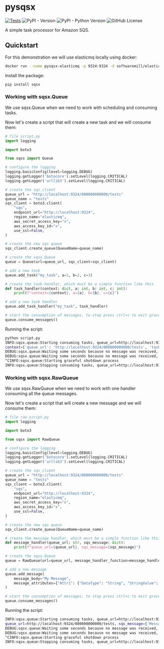 # pysqsx
[![Tests](https://github.com/allisson/pysqsx/actions/workflows/tests.yml/badge.svg?branch=main)](https://github.com/allisson/pysqsx/actions/workflows/tests.yml)
![PyPI - Version](https://img.shields.io/pypi/v/sqsx)
![PyPI - Python Version](https://img.shields.io/pypi/pyversions/sqsx)
![GitHub License](https://img.shields.io/github/license/allisson/pysqsx)

A simple task processor for Amazon SQS.

## Quickstart

For this demonstration we will use elasticmq locally using docker:

```bash
docker run --name pysqsx-elasticmq -p 9324:9324 -d softwaremill/elasticmq-native
```

Install the package:

```bash
pip install sqsx
```

### Working with sqsx.Queue

We use sqsx.Queue when we need to work with scheduling and consuming tasks.

Now let's create a script that will create a new task and we will consume them:

```python
# file script.py
import logging

import boto3

from sqsx import Queue

# configure the logging
logging.basicConfig(level=logging.DEBUG)
logging.getLogger('botocore').setLevel(logging.CRITICAL)
logging.getLogger('urllib3').setLevel(logging.CRITICAL)

# create the sqs_client
queue_url = "http://localhost:9324/000000000000/tests"
queue_name = "tests"
sqs_client = boto3.client(
    "sqs",
    endpoint_url="http://localhost:9324",
    region_name="elasticmq",
    aws_secret_access_key="x",
    aws_access_key_id="x",
    use_ssl=False,
)

# create the new sqs queue
sqs_client.create_queue(QueueName=queue_name)

# create the sqsx.Queue
queue = Queue(url=queue_url, sqs_client=sqs_client)

# add a new task
queue.add_task("my_task", a=1, b=2, c=3)

# create the task handler, which must be a simple function like this
def task_handler(context: dict, a: int, b: int, c: int):
    print(f"context={context}, a={a}, b={b}, c={c}")

# add a new task handler
queue.add_task_handler("my_task", task_handler)

# start the consumption of messages, to stop press ctrl+c to exit gracefully
queue.consume_messages()
```

Running the script:

```bash
python script.py
INFO:sqsx.queue:Starting consuming tasks, queue_url=http://localhost:9324/000000000000/tests
context={'queue_url': 'http://localhost:9324/000000000000/tests', 'task_name': 'my_task', 'sqs_message': {'MessageId': '42513c2d-ac93-4701-bb63-83b45e6fe2ca', 'ReceiptHandle': '42513c2d-ac93-4701-bb63-83b45e6fe2ca#6eb5443b-a2eb-454e-8619-86f6d2e67561', 'MD5OfBody': '8087eb7436895841c5d646156a8a469f', 'Body': 'eyJrd2FyZ3MiOiB7ImEiOiAxLCAiYiI6IDIsICJjIjogM319', 'Attributes': {'SentTimestamp': '1702573178736', 'ApproximateReceiveCount': '1', 'ApproximateFirstReceiveTimestamp': '1702573178740', 'SenderId': '127.0.0.1'}, 'MD5OfMessageAttributes': '5346f2cd7c539a880febaf9112a86921', 'MessageAttributes': {'TaskName': {'StringValue': 'my_task', 'DataType': 'String'}}}}, a=1, b=2, c=3
DEBUG:sqsx.queue:Waiting some seconds because no message was received, seconds=10, queue_url=http://localhost:9324/000000000000/tests
DEBUG:sqsx.queue:Waiting some seconds because no message was received, seconds=10, queue_url=http://localhost:9324/000000000000/tests
^CINFO:sqsx.queue:Starting graceful shutdown process
INFO:sqsx.queue:Stopping consuming tasks, queue_url=http://localhost:9324/000000000000/tests
```

### Working with sqsx.RawQueue

We use sqsx.RawQueue when we need to work with one handler consuming all the queue messages.

Now let's create a script that will create a new message and we will consume them:

```python
# file raw_script.py
import logging

import boto3

from sqsx import RawQueue

# configure the logging
logging.basicConfig(level=logging.DEBUG)
logging.getLogger('botocore').setLevel(logging.CRITICAL)
logging.getLogger('urllib3').setLevel(logging.CRITICAL)

# create the sqs_client
queue_url = "http://localhost:9324/000000000000/tests"
queue_name = "tests"
sqs_client = boto3.client(
    "sqs",
    endpoint_url="http://localhost:9324",
    region_name="elasticmq",
    aws_secret_access_key="x",
    aws_access_key_id="x",
    use_ssl=False,
)

# create the new sqs queue
sqs_client.create_queue(QueueName=queue_name)

# create the message handler, which must be a simple function like this
def message_handler(queue_url: str, sqs_message: dict):
    print(f"queue_url={queue_url}, sqs_message={sqs_message}")

# create the sqsx.Queue
queue = RawQueue(url=queue_url, message_handler_function=message_handler, sqs_client=sqs_client)

# add a new message
queue.add_message(
    message_body="My Message",
    message_attributes={"Attr1": {"DataType": "String", "StringValue": "Attr1"}},
)

# start the consumption of messages, to stop press ctrl+c to exit gracefully
queue.consume_messages()
```

Running the script:

```bash
INFO:sqsx.queue:Starting consuming tasks, queue_url=http://localhost:9324/000000000000/tests
queue_url=http://localhost:9324/000000000000/tests, sqs_message={'MessageId': 'fb2ed6cf-9346-4ded-8cfe-4fc297f95928', 'ReceiptHandle': 'fb2ed6cf-9346-4ded-8cfe-4fc297f95928#bd9f27a6-0a73-4d27-9c1e-0947f21d3c02', 'MD5OfBody': '069840f6917e85a02167febb964f0041', 'Body': 'My Message', 'Attributes': {'SentTimestamp': '1702573585302', 'ApproximateReceiveCount': '1', 'ApproximateFirstReceiveTimestamp': '1702573585306', 'SenderId': '127.0.0.1'}, 'MD5OfMessageAttributes': '90f34a800b9d242c1b32320e4a3ed630', 'MessageAttributes': {'Attr1': {'StringValue': 'Attr1', 'DataType': 'String'}}}
DEBUG:sqsx.queue:Waiting some seconds because no message was received, seconds=10, queue_url=http://localhost:9324/000000000000/tests
DEBUG:sqsx.queue:Waiting some seconds because no message was received, seconds=10, queue_url=http://localhost:9324/000000000000/tests
^CINFO:sqsx.queue:Starting graceful shutdown process
INFO:sqsx.queue:Stopping consuming tasks, queue_url=http://localhost:9324/000000000000/tests
```
